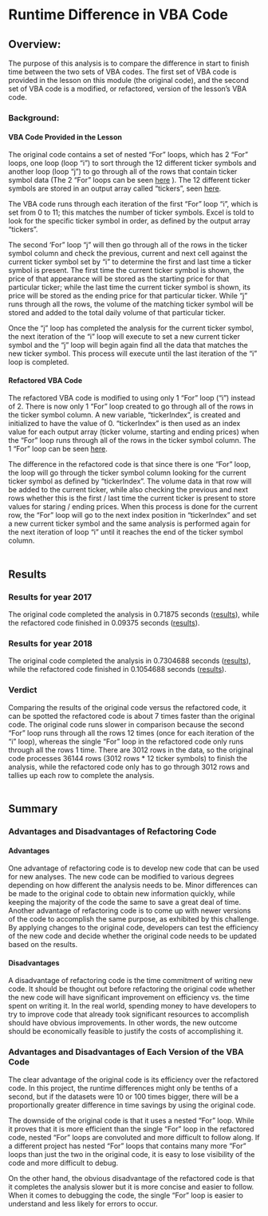 # Runtime Difference in VBA Code

## Overview:
The purpose of this analysis is to compare the difference in start to finish time between the two sets of VBA codes. The first set of VBA code is provided in the lesson on this module (the original code), and the second set of VBA code is a modified, or refactored, version of the lesson’s VBA code. 
<br/>

### Background:

#### VBA Code Provided in the Lesson

The original code contains a set of nested “For” loops, which has 2 “For” loops, one loop (loop “i”) to sort through the 12 different ticker symbols and another loop (loop “j”) to go through all of the rows that contain ticker symbol data (The 2 “For” loops can be seen [here](https://github.com/donovancai/stock-analysis/blob/main/Resources/2_For_loops.PNG) ). The 12 different ticker symbols are stored in an output array called “tickers”, seen [here](https://github.com/donovancai/stock-analysis/blob/main/Resources/tickers_array.PNG). 

The VBA code runs through each iteration of the first “For” loop “i”, which is set from 0 to 11; this matches the number of ticker symbols. Excel is told to look for the specific ticker symbol in order, as defined by the output array “tickers”.  

The second ‘For” loop “j” will then go through all of the rows in the ticker symbol column and check the previous, current and next cell against the current ticker symbol set by “i” to determine the first and last time a ticker symbol is present. The first time the current ticker symbol is shown, the price of that appearance will be stored as the starting price for that particular ticker; while the last time the current ticker symbol is shown, its price will be stored as the ending price for that particular ticker. While “j” runs through all the rows, the volume of the matching ticker symbol will be stored and added to the total daily volume of that particular ticker. 

Once the “j” loop has completed the analysis for the current ticker symbol, the next iteration of the “i” loop will execute to set a new current ticker symbol and the “j” loop will begin again find all the data that matches the new ticker symbol. This process will execute until the last iteration of the “i” loop is completed. 
<br/>

#### Refactored VBA Code 

The refactored VBA code is modified to using only 1 “For” loop (“i”) instead of 2. There is now only 1 “For” loop created to go through all of the rows in the ticker symbol column. A new variable, “tickerIndex”, is created and initialized to have the value of 0. “tickerIndex” is then used as an index value for each output array (ticker volume, starting and ending prices) when the “For” loop runs through all of the rows in the ticker symbol column. The 1 “For” loop can be seen [here](https://github.com/donovancai/stock-analysis/blob/main/Resources/1_For_loop.PNG).

The difference in the refactored code is that since there is one “For” loop, the loop will go through the ticker symbol column looking for the current ticker symbol as defined by “tickerIndex”. The volume data in that row will be added to the current ticker, while also checking the previous and next rows whether this is the first / last time the current ticker is present to store values for staring / ending prices. When this process is done for the current row, the “For” loop will go to the next index position in “tickerIndex” and set a new current ticker symbol and the same analysis is performed again for the next iteration of loop “i” until it reaches the end of the ticker symbol column. 
<br/>
<br/>

## Results

### Results for year 2017

The original code completed the analysis in 0.71875 seconds ([results](https://github.com/donovancai/stock-analysis/blob/main/Resources/Original_Code_2017.png)), while the refactored code finished in 0.09375 seconds ([results](https://github.com/donovancai/stock-analysis/blob/main/Resources/VBA_Challenge_2017.png)). 
<br/>

### Results for year 2018

The original code completed the analysis in 0.7304688 seconds ([results](https://github.com/donovancai/stock-analysis/blob/main/Resources/Original_Code_2018.png)), while the refactored code finished in 0.1054688 seconds ([results](https://github.com/donovancai/stock-analysis/blob/main/Resources/VBA_Challenge_2018.png)). 
<br/>

### Verdict

Comparing the results of the original code versus the refactored code, it can be spotted the refactored code is about 7 times faster than the original code. The original code runs slower in comparison because the second “For” loop runs through all the rows 12 times (once for each iteration of the “i” loop), whereas the single “For” loop in the refactored code only runs through all the rows 1 time. There are 3012 rows in the data, so the original code processes 36144 rows (3012 rows * 12 ticker symbols) to finish the analysis, while the refactored code only has to go through 3012 rows and tallies up each row to complete the analysis. 
<br/>
<br/>

## Summary

### Advantages and Disadvantages of Refactoring Code

#### Advantages
One advantage of refactoring code is to develop new code that can be used for new analyses. The new code can be modified to various degrees depending on how different the analysis needs to be. Minor differences can be made to the original code to obtain new information quickly, while keeping the majority of the code the same to save a great deal of time. 
Another advantage of refactoring code is to come up with newer versions of the code to accomplish the same purpose, as exhibited by this challenge. By applying changes to the original code, developers can test the efficiency of the new code and decide whether the original code needs to be updated based on the results. 
<br/>

#### Disadvantages

A disadvantage of refactoring code is the time commitment of writing new code. It should be thought out before refactoring the original code whether the new code will have significant improvement on efficiency vs. the time spent on writing it. In the real world, spending money to have developers to try to improve code that already took significant resources to accomplish should have obvious improvements. In other words, the new outcome should be economically feasible to justify the costs of accomplishing it. 
<br/>

### Advantages and Disadvantages of Each Version of the VBA Code 

The clear advantage of the original code is its efficiency over the refactored code. In this project, the runtime differences might only be tenths of a second, but if the datasets were 10 or 100 times bigger, there will be a proportionally greater difference in time savings by using the original code. 

The downside of the original code is that it uses a nested “For” loop. While it proves that it is more efficient than the single “For” loop in the refactored code, nested “For” loops are convoluted and more difficult to follow along. If a different project has nested “For” loops that contains many more “For” loops than just the two in the original code, it is easy to lose visibility of the code and more difficult to debug. 

On the other hand, the obvious disadvantage of the refactored code is that it completes the analysis slower but it is more concise and easier to follow. When it comes to debugging the code, the single “For” loop is easier to understand and less likely for errors to occur. 
